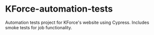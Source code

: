 # KForce-automation-tests
Automation tests project for KForce's website using Cypress. Includes smoke tests for job functionality.
